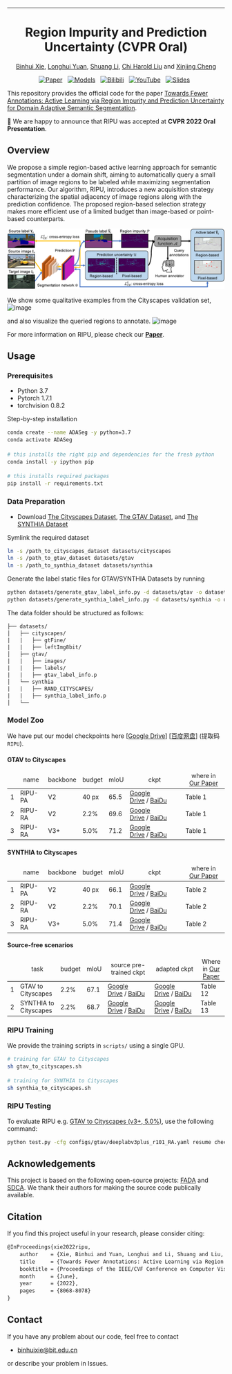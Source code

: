  ---

<div align="center">    
 
# Region Impurity and Prediction Uncertainty (CVPR Oral)

[Binhui Xie](https://binhuixie.github.io), [Longhui Yuan](https://scholar.google.com/citations?user=fVnEIZEAAAAJ&hl=en), [Shuang Li](https://shuangli.xyz), [Chi Harold Liu](https://scholar.google.com/citations?user=3IgFTEkAAAAJ&hl=en) and [Xinjing Cheng](https://scholar.google.com/citations?user=8QbRVCsAAAAJ&hl=en)


[![Paper](https://img.shields.io/badge/Paper-arXiv-%23B31B1B?style=flat-square)](https://arxiv.org/abs/2111.12940)&nbsp;&nbsp;
[![Models](https://img.shields.io/badge/Model-Google-%230061FF?logo=googledrive&style=flat-square)](https://drive.google.com/drive/folders/1GUGsMHnBHlk5rlkAsUq55O2GNdFF_--a)&nbsp;&nbsp;
[![Bilibili](https://img.shields.io/badge/Video-Bilibili-%2300A1D6?logo=bilibili&style=flat-square)](https://www.bilibili.com/video/BV1oS4y1e7J5)&nbsp;&nbsp;
[![YouTube](https://img.shields.io/badge/Video-YouTube-%23FF0000?logo=youtube&style=flat-square)](https://www.youtube.com/watch?v=kN4Kru2fL-g)&nbsp;&nbsp;
[![Slides](https://img.shields.io/badge/Poster-Dropbox-%230061FF?logo=dropbox&style=flat-square)](https://www.dropbox.com/s/mm14k36ydirk2w8/cvpr22_poster_2x1_in-person.pdf?dl=0)&nbsp;&nbsp;

</div>

This repository provides the official code for the paper [Towards Fewer Annotations: Active Learning via Region Impurity and Prediction Uncertainty for Domain Adaptive Semantic Segmentation](https://arxiv.org/abs/2111.12940).

🥳 We are happy to announce that RIPU was accepted at **CVPR 2022 Oral Presentation**.

## Overview
We propose a simple region-based active learning approach for semantic segmentation under a domain shift, aiming to automatically query a small partition of image regions to be labeled while maximizing segmentation performance. 
Our algorithm, RIPU, introduces a new acquisition strategy characterizing the spatial adjacency of image regions along with the prediction confidence. 
The proposed region-based selection strategy makes more efficient use of a limited budget than image-based or point-based counterparts. 

![image](resources/framework.png)

We show some qualitative examples from the Cityscapes validation set, 
![image](resources/visualization_results.png)

and also visualize the queried regions to annotate.
![image](resources/visualization_active.png)

For more information on RIPU, please check our **[Paper](https://arxiv.org/pdf/2111.12940.pdf)**.

## Usage
### Prerequisites
- Python 3.7
- Pytorch 1.7.1
- torchvision 0.8.2

Step-by-step installation

```bash
conda create --name ADASeg -y python=3.7
conda activate ADASeg

# this installs the right pip and dependencies for the fresh python
conda install -y ipython pip

# this installs required packages
pip install -r requirements.txt

```

### Data Preparation

- Download [The Cityscapes Dataset](https://www.cityscapes-dataset.com/), [The GTAV Dataset](https://download.visinf.tu-darmstadt.de/data/from_games/), and [The SYNTHIA Dataset](https://synthia-dataset.net/)

Symlink the required dataset

```bash
ln -s /path_to_cityscapes_dataset datasets/cityscapes
ln -s /path_to_gtav_dataset datasets/gtav
ln -s /path_to_synthia_dataset datasets/synthia
```

Generate the label static files for GTAV/SYNTHIA Datasets by running

```bash
python datasets/generate_gtav_label_info.py -d datasets/gtav -o datasets/gtav/
python datasets/generate_synthia_label_info.py -d datasets/synthia -o datasets/synthia/
```

The data folder should be structured as follows:

```
├── datasets/
│   ├── cityscapes/     
|   |   ├── gtFine/
|   |   ├── leftImg8bit/
│   ├── gtav/
|   |   ├── images/
|   |   ├── labels/
|   |   ├── gtav_label_info.p
│   └──	synthia
|   |   ├── RAND_CITYSCAPES/
|   |   ├── synthia_label_info.p
│   └──	
```

### Model Zoo
We have put our model checkpoints here [[Google Drive](https://drive.google.com/drive/folders/1GUGsMHnBHlk5rlkAsUq55O2GNdFF_--a?usp=sharing)] [[百度网盘](https://pan.baidu.com/s/17PovD8QfMzZiC5pyYzOqXA)] (提取码`RIPU`).

#### GTAV to Cityscapes
<table>
  <thead>
    <tr style="text-align: center;">
      <td></td>
      <td>name</td>
      <td>backbone</td>
      <td>budget</td>
      <td>mIoU</td>
     <td>ckpt</td>
    <td>where in <a href="https://arxiv.org/abs/2111.12940">Our Paper</a></td>
    </tr>
  </thead>
  <tbody>
    <tr>
      <td>1</td>
      <td>RIPU-PA</td>
      <td>V2</td>
      <td>40 px</td>
      <td>65.5</td>
      <td><a href="https://drive.google.com/drive/folders/1GUGsMHnBHlk5rlkAsUq55O2GNdFF_--a?usp=sharing">Google Drive</a>&nbsp/&nbsp<a href="https://pan.baidu.com/s/17PovD8QfMzZiC5pyYzOqXA">BaiDu</a>&nbsp</td>
      <td>Table 1</td>
    </tr>
    <tr>
      <td>2</td>
      <td>RIPU-RA</td>
      <td>V2</td>
      <td>2.2%</td>
      <td>69.6</td>
      <td><a href="https://drive.google.com/drive/folders/1GUGsMHnBHlk5rlkAsUq55O2GNdFF_--a?usp=sharing">Google Drive</a>&nbsp/&nbsp<a href="https://pan.baidu.com/s/17PovD8QfMzZiC5pyYzOqXA">BaiDu</a>&nbsp;</td>
      <td>Table 1</td>
    </tr>
    <tr>
      <td>3</td>
      <td>RIPU-RA</td>
      <td>V3+</td>
      <td>5.0%</td>
      <td>71.2</td>
      <td><a href="https://drive.google.com/drive/folders/1GUGsMHnBHlk5rlkAsUq55O2GNdFF_--a?usp=sharing">Google Drive</a>&nbsp/&nbsp<a href="https://pan.baidu.com/s/17PovD8QfMzZiC5pyYzOqXA">BaiDu</a>&nbsp;</td>
      <td>Table 1</td>
    </tr>
  </tbody>
</table>

#### SYNTHIA to Cityscapes
<table>
  <thead>
    <tr style="text-align: center;">
      <td></td>
      <td>name</td>
      <td>backbone</td>
      <td>budget</td>
    <td>mIoU</td>
      <td>ckpt</td>
      <td>where in <a href="https://arxiv.org/abs/2111.12940">Our Paper</a></td>
    </tr>
  </thead>
  <tbody>
    <tr>
      <td>1</td>
      <td>RIPU-PA</td>
      <td>V2</td>
      <td>40 px</td>
      <td>66.1</td>
      <td><a href="https://drive.google.com/drive/folders/1GUGsMHnBHlk5rlkAsUq55O2GNdFF_--a?usp=sharing">Google Drive</a>&nbsp/&nbsp<a href="https://pan.baidu.com/s/17PovD8QfMzZiC5pyYzOqXA">BaiDu</a>&nbsp</td>
      <td>Table 2</td>
    </tr>
    <tr>
      <td>2</td>
      <td>RIPU-RA</td>
      <td>V2</td>
      <td>2.2%</td>
      <td>70.1</td>
      <td><a href="https://drive.google.com/drive/folders/1GUGsMHnBHlk5rlkAsUq55O2GNdFF_--a?usp=sharing">Google Drive</a>&nbsp/&nbsp<a href="https://pan.baidu.com/s/17PovD8QfMzZiC5pyYzOqXA">BaiDu</a>&nbsp;</td>
      <td>Table 2</td>
    </tr>
    <tr>
      <td>3</td>
      <td>RIPU-RA</td>
      <td>V3+</td>
      <td>5.0%</td>
      <td>71.4</td>
      <td><a href="https://drive.google.com/drive/folders/1GUGsMHnBHlk5rlkAsUq55O2GNdFF_--a?usp=sharing">Google Drive</a>&nbsp/&nbsp<a href="https://pan.baidu.com/s/17PovD8QfMzZiC5pyYzOqXA">BaiDu</a>&nbsp;</td>
      <td>Table 2</td>
    </tr>
  </tbody>
</table>


#### Source-free scenarios
<table>
  <thead>
    <tr style="text-align: center;">
      <td></td>
      <td>task</td>
      <td>budget</td>
    <td>mIoU</td>
    <td>source pre-trained ckpt</td>
      <td>adapted ckpt</td>
      <td>Where in <a href="https://arxiv.org/abs/2111.12940">Our Paper</a></td>
    </tr>
  </thead>
  <tbody>
    <tr>
      <td>1</td>
      <td>GTAV to Cityscapes</td>
      <td>2.2%</td>
      <td>67.1</td>
    <td><a href="https://drive.google.com/file/d/1YimMmFE8yceCDori0l1TCR_aH_pigkzr/view?usp=sharing">Google Drive</a>&nbsp/&nbsp<a href="https://pan.baidu.com/s/1DkIupuggBs-_wg9j5xpc6Q">BaiDu</a>&nbsp</td>
      <td><a href="https://drive.google.com/file/d/1kjdO6vSqU5tzQnEuJave43qzgKX6nSez/view?usp=share_link">Google Drive</a>&nbsp/&nbsp<a href="https://pan.baidu.com/s/1VGch_pEgpukZpCEjQNSIlA">BaiDu</a>&nbsp</td>
      <td>Table 12</td>
    </tr>
    <tr>
      <td>2</td>
      <td>SYNTHIA to Cityscapes</td>
      <td>2.2%</td>
      <td>68.7</td>
<td><a href="https://drive.google.com/file/d/15otC9L6yCLjyYQl2Z_6Q4ORyq3T4AT5Z/view?usp=share_link">Google Drive</a>&nbsp/&nbsp<a href="https://pan.baidu.com/s/1zRAb2HttwlgerOyGz085Kg">BaiDu</a>&nbsp</td>
      <td><a href="https://drive.google.com/file/d/1URaXtXZ3wfT1bw54cJEI2qiVefTEpaTK/view?usp=share_link">Google Drive</a>&nbsp/&nbsp<a href="https://pan.baidu.com/s/1opjIZmZA1VeyNCH2IEsN-A">BaiDu</a>&nbsp;</td>
      <td>Table 13</td>
    </tr>
  </tbody>
</table>


### RIPU Training

We provide the training scripts in `scripts/` using a single GPU.

```bash
# training for GTAV to Cityscapes
sh gtav_to_cityscapes.sh

# training for SYNTHIA to Cityscapes
sh synthia_to_cityscapes.sh
```

### RIPU Testing
To evaluate RIPU e.g. [GTAV to Cityscapes (v3+, 5.0%)](https://drive.google.com/file/d/1_ZNbEw_hGh5cAX59vlIgRdfkFF7M5nCY/view?usp=sharing), use the following command:
```bash
python test.py -cfg configs/gtav/deeplabv3plus_r101_RA.yaml resume checkpint/v3plus_gtav_ra_5.0_precent/model_last.pth OUTPUT_DIR checkpint/v3plus_gtav_ra_5.0_precent
```


## Acknowledgements
This project is based on the following open-source projects: [FADA](https://github.com/JDAI-CV/FADA) and [SDCA](https://github.com/BIT-DA/SDCA). We thank their authors for making the source code publically available.


## Citation
If you find this project useful in your research, please consider citing:
```latex
@InProceedings{xie2022ripu,
    author    = {Xie, Binhui and Yuan, Longhui and Li, Shuang and Liu, Chi Harold and Cheng, Xinjing},
    title     = {Towards Fewer Annotations: Active Learning via Region Impurity and Prediction Uncertainty for Domain Adaptive Semantic Segmentation},
    booktitle = {Proceedings of the IEEE/CVF Conference on Computer Vision and Pattern Recognition (CVPR)},
    month     = {June},
    year      = {2022},
    pages     = {8068-8078}
}
```

## Contact

If you have any problem about our code, feel free to contact

- [binhuixie@bit.edu.cn](mailto:binhuixie@bit.edu.cn)

or describe your problem in Issues.
